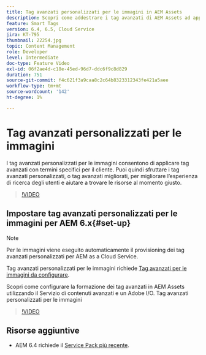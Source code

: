 ```yaml
---
title: Tag avanzati personalizzati per le immagini in AEM Assets
description: Scopri come addestrare i tag avanzati di AEM Assets ad applicare termini personalizzati alle risorse.
feature: Smart Tags
version: 6.4, 6.5, Cloud Service
jira: KT-795
thumbnail: 22254.jpg
topic: Content Management
role: Developer
level: Intermediate
doc-type: Feature Video
exl-id: 06f2ae4d-c18e-45ed-96d7-ddc6f9c8d829
duration: 751
source-git-commit: f4c621f3a9caa8c2c64b8323312343fe421a5aee
workflow-type: tm+mt
source-wordcount: '142'
ht-degree: 1%

---
```


# Tag avanzati personalizzati per le immagini

I tag avanzati personalizzati per le immagini consentono di applicare tag avanzati con termini specifici per il cliente.
Puoi quindi sfruttare i tag avanzati personalizzati, o tag avanzati migliorati, per migliorare l’esperienza di ricerca degli utenti e aiutare a trovare le risorse al momento giusto.

>[!VIDEO](https://video.tv.adobe.com/v/22254?quality=12&learn=on)

## Impostare tag avanzati personalizzati per le immagini per AEM 6.x{#set-up}

>[!NOTE]
> Per le immagini viene eseguito automaticamente il provisioning dei tag avanzati personalizzati per AEM as a Cloud Service.

Tag avanzati personalizzati per le immagini richiede [Tag avanzati per le immagini da configurare](./image-smart-tags.md#set-up).

Scopri come configurare la formazione dei tag avanzati in AEM Assets utilizzando il Servizio di contenuti avanzati e un Adobe I/O. Tag avanzati personalizzati per le immagini

>[!VIDEO](https://video.tv.adobe.com/v/23405?quality=12&learn=on)

## Risorse aggiuntive

* AEM 6.4 richiede il [Service Pack più recente](https://experienceleague.adobe.com/docs/experience-manager-release-information/aem-release-updates/aem-releases-updates.html#aem-64).

